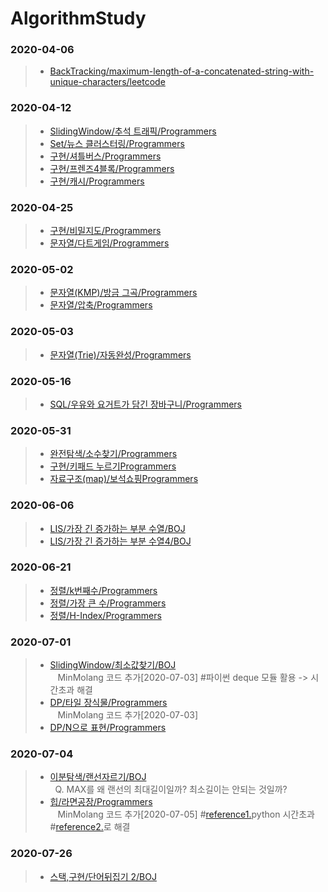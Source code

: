 # AlgorithmStudy
 ###  **2020-04-06** 
>* [BackTracking/maximum-length-of-a-concatenated-string-with-unique-characters/leetcode](https://leetcode.com/problems/maximum-length-of-a-concatenated-string-with-unique-characters/ "maximum-length-of-a-concatenated-string-with-unique-characters/leetcode link")

 ###  **2020-04-12** 
>* [SlidingWindow/추석 트래픽/Programmers](https://programmers.co.kr/learn/courses/30/lessons/17677 "추석 트래픽/Programmers link")
>* [Set/뉴스 클러스터링/Programmers](https://programmers.co.kr/learn/courses/30/lessons/17677 "뉴스 클러스터링/Programmers link")
>* [구현/셔틀버스/Programmers](https://programmers.co.kr/learn/courses/30/lessons/17678 "셔틀버스/Programmers link")
>* [구현/프렌즈4블록/Programmers](https://programmers.co.kr/learn/courses/30/lessons/17679 "프렌즈4블록/Programmers link")
>* [구현/캐시/Programmers](https://programmers.co.kr/learn/courses/30/lessons/17680 "캐시/Programmers link")

 ###  **2020-04-25** 
>* [구현/비밀지도/Programmers](https://programmers.co.kr/learn/courses/30/lessons/17681 "비밀지도/Programmers link")
>* [문자열/다트게임/Programmers](https://programmers.co.kr/learn/courses/30/lessons/17682 "다트게임/Programmers link")

 ###  **2020-05-02** 
>* [문자열(KMP)/방금 그곡/Programmers](https://programmers.co.kr/learn/courses/30/lessons/17683 "방금 그곡/Programmers link")
>* [문자열/압축/Programmers](https://programmers.co.kr/learn/courses/30/lessons/17684 "압축/Programmers link")

 ###  **2020-05-03** 
>* [문자열(Trie)/자동완성/Programmers](https://programmers.co.kr/learn/courses/30/lessons/17685 "자동완성/Programmers link")

 ###  **2020-05-16** 
>* [SQL/우유와 요거트가 담긴 장바구니/Programmers](https://programmers.co.kr/learn/courses/30/lessons/62284 "우유와 요거트가 담긴 장바구니/Programmers link")

 ###  **2020-05-31**  
>* [완전탐색/소수찾기/Programmers](https://programmers.co.kr/learn/courses/30/lessons/42839 "소수찾기/Programmers link")
>* [구현/키패드 누르기Programmers](https://programmers.co.kr/learn/courses/30/lessons/67256 "키패드 누르기Programmers link")
>* [자료구조(map)/보석쇼핑Programmers](https://programmers.co.kr/learn/courses/30/lessons/67258 "보석쇼핑Programmers link")

 ###  **2020-06-06**  
>* [LIS/가장 긴 증가하는 부분 수열/BOJ](https://www.acmicpc.net/problem/11053 "가장 긴 증가하는 부분 수열/BOJ link") 
>* [LIS/가장 긴 증가하는 부분 수열4/BOJ](https://www.acmicpc.net/problem/14002 "가장 긴 증가하는 부분 수열4/BOJ link")

 ###  **2020-06-21**  
>* [정렬/k번째수/Programmers](https://programmers.co.kr/learn/courses/30/lessons/42748 "k번째수/Programmers link")
>* [정렬/가장 큰 수/Programmers](https://programmers.co.kr/learn/courses/30/lessons/42746 "가장 큰 수/Programmers link")
>* [정렬/H-Index/Programmers](https://programmers.co.kr/learn/courses/30/lessons/42747 "H-Index/Programmers link")

 ###  **2020-07-01**  
>* [SlidingWindow/최소값찾기/BOJ](https://www.acmicpc.net/problem/11003 "최소값찾기/BOJ link")  
&nbsp;&nbsp; MinMolang 코드 추가[2020-07-03] #파이썬 deque 모듈 활용 -> 시간초과 해결
>* [DP/타일 장식물/Programmers](https://programmers.co.kr/learn/courses/30/lessons/43104 "타일 장식물/Programmers link")  
&nbsp;&nbsp; MinMolang 코드 추가[2020-07-03]
>* [DP/N으로 표현/Programmers](https://programmers.co.kr/learn/courses/30/lessons/42895 "N으로 표현/Programmers link")

 ###  **2020-07-04**  
>* [이분탐색/랜선자르기/BOJ](https://www.acmicpc.net/problem/1654 "랜선자르기/BOJ link")  
&nbsp;&nbsp;Q. MAX를 왜 랜선의 최대길이일까? 최소길이는 안되는 것일까?
>* [힙/라면공장/Programmers](https://programmers.co.kr/learn/courses/30/lessons/42629 "라면공장/Programmers link")  
&nbsp;&nbsp; MinMolang 코드 추가[2020-07-05] #[reference1.](https://youngest-programming.tistory.com/318 "라면공장 reference1 link")python 시간초과 #[reference2.](https://codedrive.tistory.com/82 "라면공장 reference2 link")로 해결

 ###  **2020-07-26**  
>* [스택,구현/단어뒤집기 2/BOJ](https://www.acmicpc.net/problem/17413 "단어뒤집기 2/BOJ link")  
